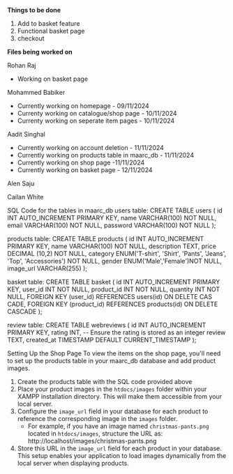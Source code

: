 **Things to be done**
1) Add to basket feature
2) Functional basket page
3) checkout 

**Files being worked on**

Rohan Raj
* Working on basket page 

Mohammed Babiker
* Currently working on homepage - 09/11/2024
* Currenty working on catalogue/shop page - 10/11/2024
* Currenty working on seperate item pages - 10/11/2024

Aadit Singhal 
* Currently working on account deletion - 11/11/2024
* Currently working on products table in maarc_db - 11/11/2024
* Currently working on shop page -11/11/2024
* Currently working on basket page - 12/11/2024

Alen Saju

Cailan White


SQL Code for the tables in maarc_db
users table:
CREATE TABLE users (
    id INT AUTO_INCREMENT PRIMARY KEY,
    name VARCHAR(100) NOT NULL,
    email VARCHAR(100) NOT NULL,
    password VARCHAR(100) NOT NULL
);

products table:
CREATE TABLE products ( 
    id INT AUTO_INCREMENT PRIMARY KEY,
    name VARCHAR(100) NOT NULL,
    description TEXT,
    price DECIMAL (10,2) NOT NULL,
    category ENUM('T-shirt', 'Shirt', 'Pants', 'Jeans', 'Top', 'Accessories') NOT NULL,
    gender ENUM('Male','Female')NOT NULL,
    image_url VARCHAR(255)
);

basket table:
CREATE TABLE basket (
    id INT AUTO_INCREMENT PRIMARY KEY,
    user_id INT NOT NULL,
    product_id INT NOT NULL,
    quantity INT NOT NULL,
    FOREIGN KEY (user_id) REFERENCES users(id) ON DELETE CAS CADE,
    FOREIGN KEY (product_id) REFERENCES products(id) ON DELETE CASCADE
);

review table:
CREATE TABLE webreviews (
  id INT AUTO_INCREMENT PRIMARY KEY,
  rating INT,  -- Ensure the rating is stored as an integer
  review TEXT,
  created_at TIMESTAMP DEFAULT CURRENT_TIMESTAMP
);

Setting Up the Shop Page
To view the items on the shop page, you'll need to set up the products table in your maarc_db database and add product images.
1. Create the products table with the SQL code provided above
2. Place your product images in the `htdocs/images` folder within your XAMPP installation directory. This will make them accessible from your local server.
3. Configure the `image_url` field in your database for each product to reference the corresponding image in the `images` folder. 
   - For example, if you have an image named `christmas-pants.png` located in `htdocs/images`, structure the URL as:
   http://localhost/images/christmas-pants.png
4. Store this URL in the `image_url` field for each product in your database. This setup enables your application to load images dynamically from the local server when displaying products.